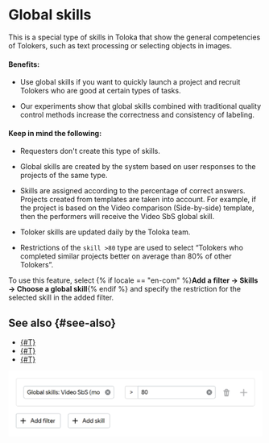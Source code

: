 # Global skills

This is a special type of skills in Toloka that show the general competencies of Tolokers, such as text processing or selecting objects in images.

#### Benefits:

- Use global skills if you want to quickly launch a project and recruit Tolokers who are good at certain types of tasks.

- Our experiments show that global skills combined with traditional quality control methods increase the correctness and consistency of labeling.

#### Keep in mind the following:

- Requesters don't create this type of skills.

- Global skills are created by the system based on user responses to the projects of the same type.

- Skills are assigned according to the percentage of correct answers. Projects created from templates are taken into account. For example, if the project is based on the Video comparison (Side-by-side) template, then the performers will receive the Video SbS global skill.

- Toloker skills are updated daily by the Toloka team.

- Restrictions of the `skill >80` type are used to select “Tolokers who completed similar projects better on average than 80% of other Tolokers”.

To use this feature, select {% if locale == "en-com" %}**Add a filter → Skills → Choose a global skill**{% endif %} and specify the restriction for the selected skill in the added filter.

## See also {#see-also}

- [{#T}](nav-create.md)
- [{#T}](nav-edit.md)
- [{#T}](nav-delete.md)

![](../_images/cross-project-skills/cross-project-skills.png)